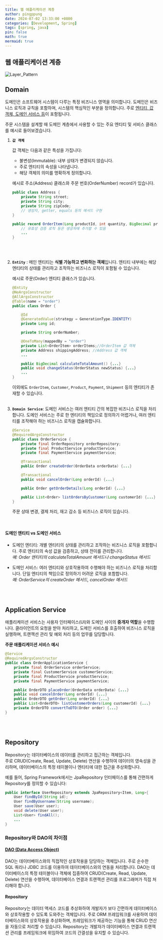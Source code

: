 ```yaml
---
title: 웹 애플리케이션 계층
author: pingppung
date: 2024-07-02 13:33:00 +0800
categories: [Development, Spring]
tags: [spring, java]
pin: false
math: true
mermaid: true
---
```

## 웹 애플리케이션 계층

![Layer_Pattern](https://pingppung.github.io/assets/img/posts/2024-07-02/Layer%20Pattern.PNG)

## **Domain**
도메인은 소프트웨어 시스템이 다루는 특정 비즈니스 영역을 의미합니다. 도메인은 비즈니스 로직과 규칙을 포함하며, 시스템의 핵심적인 부분을 정의합니다. 주로 <u>엔티티, 값 객체, 도메인 서비스 등</u>이 포함됩니다.

주문 시스템을 설계할 때 도메인 계층에서 사용할 수 있는 주요 엔티티 및 서비스 클래스를 예시로 들어보겠습니다. 
1. **`값 객체`**

    값 객체는 다음과 같은 특성을 가집니다:

    - 불변성(Immutable): 내부 상태가 변경되지 않습니다.
    - 주로 엔티티의 속성을 나타냅니다.
    - 해당 객체의 의미를 명확하게 정의합니다.

    예시로 주소(Address) 클래스와 주문 번호(OrderNumber) record가 있습니다.
    ```java
    public class Address {
        private String street;
        private String city;
        private String zipCode;
        // 생성자, getter, equals 등의 메서드 구현
    }

    public record OrderItem(Long productId, int quantity, BigDecimal price) {
        // 유효성 검증 로직 등은 생성자에 추가할 수 있음
        ...
    }
    ```
    <br><br>  

2. **`Entity`** : 메인 엔티티는 **식별 가능하고 변화하는 객체**입니다. 엔티티 내부에는 해당 엔티티의 상태를 관리하고 조작하는 비즈니스 로직이 포함될 수 있습니다.

    예시로 주문(Order) 엔티티 클래스가 있습니다.
    ```java
    @Entity
    @NoArgsConstructor
    @AllArgsConstructor
    @Table(name = "order")
    public class Order {

        @Id
        @GeneratedValue(strategy = GenerationType.IDENTITY)
        private Long id;

        private String orderNumber; 

        @OneToMany(mappedBy = "order")
        private List<OrderItem> orderItems;//OrderItem 값 객체
        private Address shippingAddress; //Address 값 객체
        ...

        public BigDecimal calculateTotalAmount() {...}
        public void changeStatus(OrderStatus newStatus) {...}
        ...
    }
    ```
    이외에도 `OrderItem`, `Customer`, `Product`, `Payment`, `Shipment` 등의 엔티티가 존재할 수 있습니다.
    <br><br>


3. **`Domain Service`**: 도메인 서비스는 여러 엔티티 간의 복잡한 비즈니스 로직을 처리합니다. 도메인 서비스는 주로 한 엔티티의 책임으로 정의하기 어렵거나, 여러 엔티티를 조작해야 하는 비즈니스 로직을 캡슐화합니다.
    ```java
    @Service
    @RequiredArgsConstructor
    public class OrderService {
        private final OrderRepository orderRepository;
        private final ProductService productService;
        private final PaymentService paymentService;

        @Transactional
        public Order createOrder(OrderData orderData) {...}

        @Transactional
        public void cancelOrder(Long orderId) {...}

        public Order getOrderDetails(Long orderId) {...}

        public List<Order> listOrdersByCustomer(Long customerId) {...}
    }
    ```
    주문 상태 변경, 결제 처리, 재고 감소 등 비즈니스 로직이 있습니다. 

    <br>


#### 도메인 엔티티 vs 도메인 서비스
    
- 도메인 엔티티:
개별 엔티티의 상태를 관리하고 조작하는 비즈니스 로직을 포함합니다.
주로 엔티티의 속성 값을 검증하고, 상태 전이를 관리합니다.<br>
_예: Order 엔티티의 calculateTotalAmount 메서드나 changeStatus 메서드_

- 도메인 서비스:
여러 엔티티와 상호작용하여 수행해야 하는 비즈니스 로직을 처리합니다.
단일 엔티티의 책임으로 정의하기 어려운 로직을 포함합니다.<br>
 _예: OrderService의 createOrder 메서드, cancelOrder 메서드_


<br><br>
  
## **Application Service**
애플리케이션 서비스는 사용자 인터페이스(UI)와 도메인 사이의 **중개자 역할**을 수행합니다. 클라이언트의 요청을 받아 처리하고, 도메인 서비스를 호출하여 비즈니스 로직을 실행하며, 트랜잭션 관리 및 예외 처리 등의 업무를 담당합니다.

**주문 애플리케이션 서비스 예시**
```java
@Service
@RequiredArgsConstructor
public class OrderApplicationService {
    private final OrderService orderService;
    private final CustomerService customerService;
    private final ProductService productService;
    private final PaymentService paymentService;

    public OrderDTO placeOrder(OrderData orderData) {...}
    public void cancelOrder(Long orderId) {...}
    public OrderDTO getOrder(Long orderId) {...}
    public List<OrderDTO> listCustomerOrders(Long customerId) {...}
    private OrderDTO convertToDTO(Order order) {...}
}


```
<br><br>

## **Repository**
Repository는 데이터베이스의 데이터를 관리하고 접근하는 객체입니다. <br>
주로 CRUD(Create, Read, Update, Delete) 연산을 수행하여 데이터의 영속성을 관리하며, 데이터베이스의 특정 테이블이나 엔티티에 대한 접근을 추상화합니다.

예를 들어, Spring Framework에서는 JpaRepository 인터페이스를 통해 간편하게 Repository를 정의할 수 있습니다:
```java
public interface UserRepository extends JpaRepository<Item, Long>{
    User findById(String id);
    User findByUsername(String username);
    User save(User user);
    void delete(User user);
    List<User> findAll();
    ...
}
```

### **Repository와 DAO의 차이점**
#### <a href="https://pingppung.github.io/posts/data-objects/">DAO (Data Access Object)</a>
DAO는 데이터베이스와의 직접적인 상호작용을 담당하는 객체입니다. 주로 순수한 SQL 쿼리나 JDBC 코드를 이용하여 데이터베이스와의 연동을 처리합니다. DAO는 데이터베이스의 특정 테이블이나 객체에 집중하여 CRUD(Create, Read, Update, Delete) 연산을 수행하며, 데이터베이스 연결과 트랜잭션 관리를 프로그래머가 직접 처리해야 합니다.

#### Repository
Repository는 데이터 액세스 코드를 추상화하여 개발자가 보다 간편하게 데이터베이스와 상호작용할 수 있도록 도와주는 객체입니다. 주로 ORM 프레임워크를 사용하여 데이터베이스와의 상호작용을 추상화하며, 프레임워크가 제공하는 기능을 통해 CRUD 연산을 자동으로 처리할 수 있습니다. Repository는 개발자가 데이터베이스 연결과 트랜잭션 관리를 프레임워크에 위임하여 코드의 간결성을 유지할 수 있습니다.
